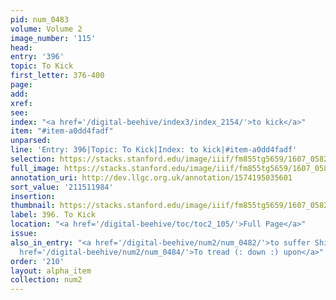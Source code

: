 ```yaml
---
pid: num_0483
volume: Volume 2
image_number: '115'
head:
entry: '396'
topic: To Kick
first_letter: 376-400
page:
add:
xref:
see:
index: "<a href='/digital-beehive/index3/index_2154/'>to kick</a>"
item: "#item-a0dd4fadf"
unparsed:
line: 'Entry: 396|Topic: To Kick|Index: to kick|#item-a0dd4fadf'
selection: https://stacks.stanford.edu/image/iiif/fm855tg5659/1607_0582/341,1984,2928,244/full/0/default.jpg
full_image: https://stacks.stanford.edu/image/iiif/fm855tg5659/1607_0582/full/full/0/default.jpg
annotation_uri: http://dev.llgc.org.uk/annotation/1574195035601
sort_value: '211511984'
insertion:
thumbnail: https://stacks.stanford.edu/image/iiif/fm855tg5659/1607_0582/341,1984,600,180/250,/0/default.jpg
label: 396. To Kick
location: "<a href='/digital-beehive/toc/toc2_105/'>Full Page</a>"
issue:
also_in_entry: "<a href='/digital-beehive/num2/num_0482/'>to suffer Shipwrack</a>|<a
  href='/digital-beehive/num2/num_0484/'>To tread (: down :) upon</a>"
order: '210'
layout: alpha_item
collection: num2
---
```

